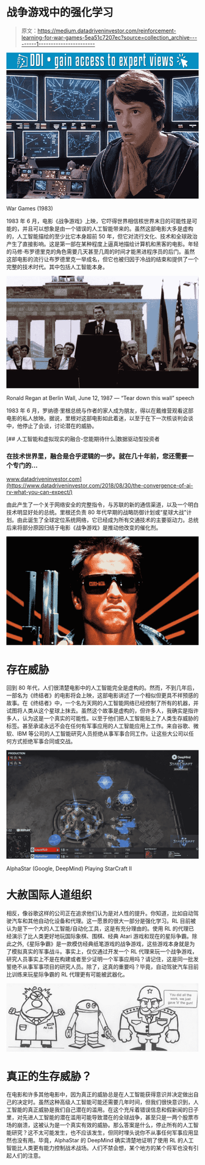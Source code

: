 # 战争游戏中的强化学习

> 原文：<https://medium.datadriveninvestor.com/reinforcement-learning-for-war-games-5ea51c7207ec?source=collection_archive---------1----------------------->

[![](img/fdceb893ebffb46ca28a3989e09351f2.png)](http://www.track.datadriveninvestor.com/1B9E)![](img/f17142f3d43c4127da18a3e6052d5cd2.png)

War Games (1983)

1983 年 6 月，电影《战争游戏》上映，它吓得世界相信核世界末日的可能性是可能的，并且可以想象是由一个错误的人工智能带来的。虽然这部电影大多是虚构的，人工智能描绘的至少比它本身超前 50 年，但它对流行文化、技术和全球政治产生了直接影响。这是第一部在某种程度上逼真地描绘计算机和黑客的电影。年轻的马修·布罗德里克的角色需要几天甚至几周的时间才能黑进程序员的后门。虽然这部电影的流行让布罗德里克一举成名，但它也被归因于冷战的结束和提供了一个完整的技术时代。其中包括人工智能本身。

![](img/fb14d9b48f5d458b0722c8b42c937f15.png)

Ronald Regan at Berlin Wall, June 12, 1987 — “Tear down this wall” speech

1983 年 6 月，罗纳德·里根总统与作者的家人成为朋友，得以在戴维营观看这部电影的私人放映。据说，里根对这部电影如此着迷，以至于在下一次核谈判会谈中，他停止了会谈，讨论潜在的威胁。

[](https://www.datadriveninvestor.com/2018/08/30/the-convergence-of-ai-rv-what-you-can-expect/) [## 人工智能和虚拟现实的融合-您能期待什么|数据驱动型投资者

### 在技术世界里，融合是合乎逻辑的一步。就在几十年前，您还需要一个专门的…

www.datadriveninvestor.com](https://www.datadriveninvestor.com/2018/08/30/the-convergence-of-ai-rv-what-you-can-expect/) 

由此产生了一个关于网络安全的完整指令，与苏联的新的通信渠道，以及一个明白技术明显好处的总统。里根还负责 80 年代早期的战略防御计划或“星球大战”计划。由此诞生了全球定位系统网络，它已经成为所有交通技术的主要驱动力。总统后来将部分原因归结于电影《战争游戏》是推动他改变的催化剂。

![](img/35b9901798be9a1354ffffdccfcc23d3.png)

# 存在威胁

回到 80 年代，人们很清楚电影中的人工智能完全是虚构的。然而，不到几年后，一部名为《终结者》的电影将会上映，这部电影讲述了一个相似但更具不祥预感的故事。在《终结者》中，一个名为天网的人工智能网络已经控制了所有的机器，并试图将人类从这个星球上抹去。虽然这个故事是虚构的，但许多人，我确实是指许多人，认为这是一个真实的可能性。以至于他们把人工智能贴上了人类生存威胁的标签。甚至承诺永远不会在任何有军事应用的人工智能应用上工作。来自谷歌、微软、IBM 等公司的人工智能研究人员拒绝从事军事合同工作。让这些大公司以任何方式拒绝军事合同或交战。

![](img/a5455ac0159732f3ca9c429538556305.png)

AlphaStar (Google, DeepMind) Playing StarCraft II

# 大赦国际人道组织

相反，像谷歌这样的公司正在追求他们认为是对人性的提升。你知道，比如自动驾驶汽车和其他自动化设备和代理。这一愿景的很大一部分是强化学习。RL 目前被认为是下一个大的人工智能/自动化工具，这是有充分理由的。使用 RL 的代理已经演示了比人类更好地玩国际象棋、围棋、经典 Atari 游戏和现在的星际争霸。除此之外,《星际争霸》是一款模仿经典纸笔游戏的战争游戏，这些游戏本身就是为了模拟真实的军事战斗。事实上，仅仅通过开发一个 RL 代理来玩一个战争游戏，研究人员事实上不是在构建或者至少证明一个军事应用吗？请记住，这是同一批发誓绝不从事军事项目的研究人员。除了，这真的重要吗？毕竟，自动驾驶汽车目前比训练来玩星际争霸的 RL 代理更有可能被武器化。

![](img/0a8829ad44a96ac9b5651d0b7e2face4.png)

# 真正的生存威胁？

在电影和许多其他电影中，因为真正的威胁总是在人工智能获得意识并决定做出自己的决定时。虽然这种高级人工智能可能还需要几年时间，但我们很快意识到，人工智能的真正威胁是我们自己潜在的滥用。在这个充斥着错误信息和假新闻的日子里，对先进人工智能的潜在滥用可能导致潜在的全球战争，甚至只是一两个股票市场的崩溃，这被认为是一个真实有效的威胁。那么答案是什么，停止所有的人工智能研究？这不太可能发生，也不应该发生，但同时埋头说你不从事任何军事应用显然也没有用。毕竟，AlphaStar 的 DeepMind 确实清楚地证明了使用 RL 的人工智能比人类更有能力控制战术战场。人们不禁会想，某个地方的某个将军也没有引起人们的注意。